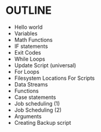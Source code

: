 # OUTLINE

- Hello world
- Variables
- Math Functions
- IF statements
- Exit Codes
- While Loops
- Update Script (universal)
- For Loops
- Filesystem Locations For Scripts
- Data Streams
- Functions
- Case statements
- Job scheduling (1)
- Job Scheduling (2)
- Arguments
- Creating Backup script
